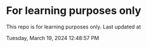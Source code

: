 # For learning purposes only
This repo is for learning purposes only.
Last updated at

Tuesday, March 19, 2024 12:48:57 PM

